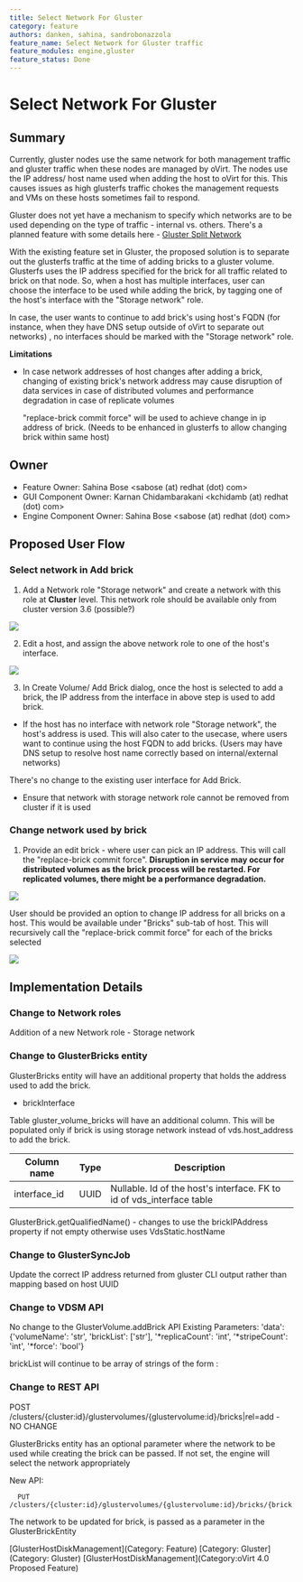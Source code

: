 ```yaml
---
title: Select Network For Gluster
category: feature
authors: danken, sahina, sandrobonazzola
feature_name: Select Network for Gluster traffic
feature_modules: engine,gluster
feature_status: Done
---
```


# Select Network For Gluster

## Summary

Currently, gluster nodes use the same network for both management traffic and gluster traffic when these nodes are managed by oVirt. The nodes use the IP address/ host name used when adding the host to oVirt for this. This causes issues as high glusterfs traffic chokes the management requests and VMs on these hosts sometimes fail to respond.

Gluster does not yet have a mechanism to specify which networks are to be used depending on the type of traffic - internal vs. others. There's a planned feature with some details here - [Gluster Split Network](https://web.archive.org/web/20160628142018/http://www.gluster.org/community/documentation/index.php/Features/SplitNetwork)

With the existing feature set in Gluster, the proposed solution is to separate out the glusterfs traffic at the time of adding bricks to a gluster volume. Glusterfs uses the IP address specified for the brick for all traffic related to brick on that node. So, when a host has multiple interfaces, user can choose the interface to be used while adding the brick, by tagging one of the host's interface with the "Storage network" role.

In case, the user wants to continue to add brick's using host's FQDN (for instance, when they have DNS setup outside of oVirt to separate out networks) , no interfaces should be marked with the "Storage network" role.

**Limitations**

*   In case network addresses of host changes after adding a brick, changing of existing brick's network address may cause disruption of data services in case of distributed volumes and performance degradation in case of replicate volumes

       "replace-brick commit force" will be used to achieve change in ip address of brick. (Needs to be enhanced in glusterfs to allow changing brick within same host)

## Owner

*   Feature Owner: Sahina Bose <sabose (at) redhat (dot) com>
*   GUI Component Owner: Karnan Chidambarakani <kchidamb (at) redhat (dot) com>
*   Engine Component Owner: Sahina Bose <sabose (at) redhat (dot) com>

## Proposed User Flow

### Select network in Add brick

1. Add a Network role "Storage network" and create a network with this role at **Cluster** level. This network role should be available only from cluster version 3.6 (possible?)

![](/images/wiki/ManageGlusterNw.png)

2. Edit a host, and assign the above network role to one of the host's interface.

![](/images/wiki/SetupHostGlusterNw.png)

3. In Create Volume/ Add Brick dialog, once the host is selected to add a brick, the IP address from the interface in above step is used to add brick.

*   If the host has no interface with network role "Storage network", the host's address is used. This will also cater to the usecase, where users want to continue using the host FQDN to add bricks. (Users may have DNS setup to resolve host name correctly based on internal/external networks)

There's no change to the existing user interface for Add Brick.

*   Ensure that network with storage network role cannot be removed from cluster if it is used

### Change network used by brick

1.  Provide an edit brick - where user can pick an IP address. This will call the "replace-brick commit force". **Disruption in service may occur for distributed volumes as the brick process will be restarted. For replicated volumes, there might be a performance degradation.**

![](/images/wiki/Edit_brick.png)

User should be provided an option to change IP address for all bricks on a host. This would be available under "Bricks" sub-tab of host. This will recursively call the "replace-brick commit force" for each of the bricks selected

![](/images/wiki/EditBricks.png)

## Implementation Details

### Change to Network roles

Addition of a new Network role - Storage network

### Change to GlusterBricks entity

GlusterBricks entity will have an additional property that holds the address used to add the brick.

*   brickInterface

Table gluster_volume_bricks will have an additional column. This will be populated only if brick is using storage network instead of vds.host_address to add the brick.

| Column name   | Type | Description                                                            |
|---------------|------|------------------------------------------------------------------------|
| interface_id | UUID | Nullable. Id of the host's interface. FK to id of vds_interface table |

GlusterBrick.getQualifiedName() - changes to use the brickIPAddress property if not empty otherwise uses VdsStatic.hostName

### Change to GlusterSyncJob

Update the correct IP address returned from gluster CLI output rather than mapping based on host UUID

### Change to VDSM API

No change to the GlusterVolume.addBrick API Existing Parameters: 'data': {'volumeName': 'str', 'brickList': ['str'], '\*replicaCount': 'int', '\*stripeCount': 'int', '\*force': 'bool'}

brickList will continue to be array of strings of the form <ip adress or hostname>:<brick directory>

### Change to REST API

POST /clusters/{cluster:id}/glustervolumes/{glustervolume:id}/bricks|rel=add - NO CHANGE

GlusterBricks entity has an optional parameter where the network to be used while creating the brick can be passed. If not set, the engine will select the network appropriately

New API:

      PUT /clusters/{cluster:id}/glustervolumes/{glustervolume:id}/bricks/{brick:id}|rel=update

The network to be updated for brick, is passed as a parameter in the GlusterBrickEntity

[GlusterHostDiskManagement](Category: Feature) [Category: Gluster](Category: Gluster) [GlusterHostDiskManagement](Category:oVirt 4.0 Proposed Feature)
